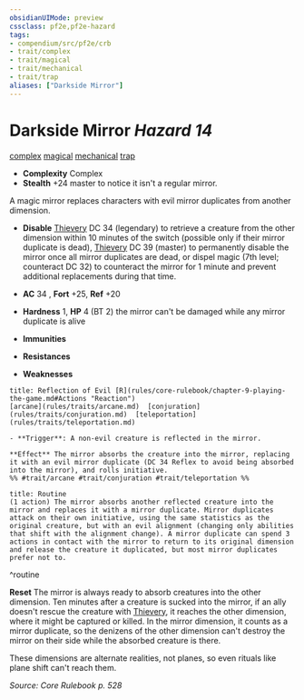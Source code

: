 ```yaml
---
obsidianUIMode: preview
cssclass: pf2e,pf2e-hazard
tags:
- compendium/src/pf2e/crb
- trait/complex
- trait/magical
- trait/mechanical
- trait/trap
aliases: ["Darkside Mirror"]
---
```

# Darkside Mirror *Hazard 14*  
[complex](rules/traits/complex.md)  [magical](rules/traits/magical.md)  [mechanical](rules/traits/mechanical.md)  [trap](rules/traits/trap.md)  

- **Complexity** Complex
- **Stealth** +24 master to notice it isn't a regular mirror.  

A magic mirror replaces characters with evil mirror duplicates from another dimension.

- **Disable** [Thievery](compendium/skills.md#Thievery) DC 34 (legendary) to retrieve a creature from the other dimension within 10 minutes of the switch (possible only if their mirror duplicate is dead), [Thievery](compendium/skills.md#Thievery) DC 39 (master) to permanently disable the mirror once all mirror duplicates are dead, or dispel magic (7th level; counteract DC 32) to counteract the mirror for 1 minute and prevent additional replacements during that time.  

- **AC** 34 , **Fort** +25, **Ref** +20
- **Hardness** 1, **HP** 4 (BT 2)  the mirror can't be damaged while any mirror duplicate is alive
- **Immunities** 
- **Resistances** 
- **Weaknesses** 
     
```ad-embed-ability
title: Reflection of Evil [R](rules/core-rulebook/chapter-9-playing-the-game.md#Actions "Reaction")
[arcane](rules/traits/arcane.md)  [conjuration](rules/traits/conjuration.md)  [teleportation](rules/traits/teleportation.md)  

- **Trigger**: A non-evil creature is reflected in the mirror.

**Effect** The mirror absorbs the creature into the mirror, replacing it with an evil mirror duplicate (DC 34 Reflex to avoid being absorbed into the mirror), and rolls initiative.  
%% #trait/arcane #trait/conjuration #trait/teleportation %%
```

```ad-pf2-summary
title: Routine
(1 action) The mirror absorbs another reflected creature into the mirror and replaces it with a mirror duplicate. Mirror duplicates attack on their own initiative, using the same statistics as the original creature, but with an evil alignment (changing only abilities that shift with the alignment change). A mirror duplicate can spend 3 actions in contact with the mirror to return to its original dimension and release the creature it duplicated, but most mirror duplicates prefer not to.
```
^routine

**Reset** The mirror is always ready to absorb creatures into the other dimension. Ten minutes after a creature is sucked into the mirror, if an ally doesn't rescue the creature with [Thievery](compendium/skills.md#Thievery), it reaches the other dimension, where it might be captured or killed. In the mirror dimension, it counts as a mirror duplicate, so the denizens of the other dimension can't destroy the mirror on their side while the absorbed creature is there.

These dimensions are alternate realities, not planes, so even rituals like plane shift can't reach them.  

*Source: Core Rulebook p. 528*